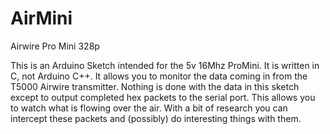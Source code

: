 # AirMini
Airwire Pro Mini 328p

This is an Arduino Sketch intended for the 5v 16Mhz ProMini. It is written in C, not Arduino C++. It allows you to monitor the data coming in from the T5000 Airwire transmitter. Nothing is done with the data in this sketch except to output completed hex packets to the serial port. This allows you to watch what is flowing over the air. With a bit of research you can intercept these packets and (possibly) do interesting things with them.
